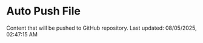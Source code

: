 # Auto Push File

Content that will be pushed to GitHub repository.
Last updated: 08/05/2025, 02:47:15 AM